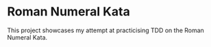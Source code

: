 # Roman Numeral Kata

This project showcases my attempt at practicising TDD on the Roman Numeral Kata.
